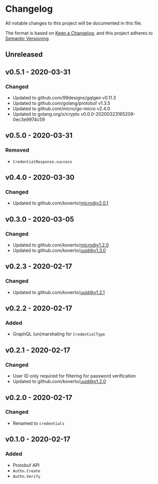 # Changelog

All notable changes to this project will be documented in this file.

The format is based on [Keep a Changelog][], and this project adheres to
[Semantic Versioning][].

## Unreleased

## v0.5.1 - 2020-03-31

### Changed

- Updated to github.com/99designs/gqlgen v0.11.3
- Updated to github.com/golang/protobuf v1.3.5
- Updated to github.com/micro/go-micro v2.4.0
- Updated to golang.org/x/crypto v0.0.0-20200323165209-0ec3e9974c59

## v0.5.0 - 2020-03-31

### Removed

- `CredentialResponse.success`

## v0.4.0 - 2020-03-30

### Changed

- Updated to github.com/koverto/micro@v2.0.1

## v0.3.0 - 2020-03-05

### Changed

- Updated to github.com/koverto/micro@v1.2.0
- Updated to github.com/koverto/uuid@v1.3.0

## v0.2.3 - 2020-02-17

### Changed

- Updated to github.com/koverto/uuid@v1.2.1

## v0.2.2 - 2020-02-17

### Added

- GraphQL (un)marshaling for `CredentialType`

## v0.2.1 - 2020-02-17

### Changed

- User ID only required for filtering for password verification
- Updated to github.com/koverto/uuid@v1.2.0

## v0.2.0 - 2020-02-17

### Changed

- Renamed to `credentials`

## v0.1.0 - 2020-02-17

### Added

- Protobuf API
- `Authn.Create`
- `Authn.Verify`

[keep a changelog]: https://keepachangelog.com/en/1.0.0/
[semantic versioning]: https://semver.org/spec/v2.0.0.html
